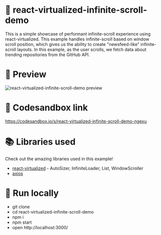 # 📜 react-virtualized-infinite-scroll-demo
This is a simple showcase of performant infinite-scroll experience
using react-virtualized. This example handles infinite-scroll based on
window scroll position, which gives us the ability to create
"newsfeed-like" infinite-scroll layouts. In this example, as the user
scrolls, we fetch data about trending repositories from the GitHub
API.

# 🔎 Preview
![react-virtualized-infinite-scroll-demo preview](react-virtualized-infinite-scroll-demo-preview.gif)

# 🔗 Codesandbox link
https://codesandbox.io/s/react-virtualized-infinite-scroll-demo-ngexu

# 📚 Libraries used
Check out the amazing libraries used in this example!
- [react-virtualized](https://github.com/bvaughn/react-virtualized) - AutoSizer, InfiniteLoader, List, WindowScroller
- [axios](https://github.com/axios/axios)

# 🏁 Run locally
- git clone
- cd react-virtualized-infinite-scroll-demo
- npm i
- npm start
- open http://localhost:3000/
